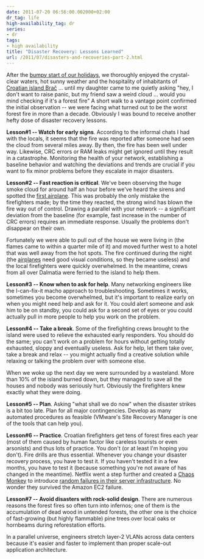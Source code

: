 ```yaml
---
date: 2011-07-20 06:56:00.002000+02:00
dr_tag: life
high-availability_tag: dr
series:
- dr
tags:
- high availability
title: "Disaster Recovery: Lessons Learned"
url: /2011/07/disasters-and-recoveries-part-2.html
---
```

After the [bumpy start of our holidays](https://blog.ipspace.net/2011/07/disasters-happen-its-recovery-that.html), we thoroughly enjoyed the crystal-clear waters, hot sunny weather and the hospitality of inhabitants of [Croatian island Brač](http://en.wikipedia.org/wiki/Bra%C4%8D) \... until my daughter came to me quietly asking "hey, I don't want to raise panic, but my friend saw a weird cloud \... would you mind checking if it's a forest fire" A short walk to a vantage point confirmed the initial observation -- we were facing what turned out to be the worst forest fire in more than a decade. Obviously I was bound to receive another hefty dose of disaster recovery lessons.
<!--more-->
**Lesson#1 -- Watch for early signs**. According to the informal chats I had with the locals, it seems that the fire was reported after someone had seen the cloud from several miles away. By then, the fire has been well under way. Likewise, CRC errors or RAM leaks might get ignored until they result in a catastrophe. Monitoring the health of your network, establishing a baseline behavior and watching the deviations and trends are crucial if you want to fix minor problems before they escalate in major disasters.

**Lesson#2 -- Fast reaction is critical**. We've been observing the huge smoke cloud for around half an hour before we've heard the sirens and spotted the [first airplane](http://en.wikipedia.org/wiki/Air_Tractor_AT-802). This was probably the only mistake the firefighters made; by the time they reacted, the strong wind has blown the fire way out of control. Drawing a parallel with your network -- a significant deviation from the baseline (for example, fast increase in the number of CRC errors) requires an immediate response. Usually the problems don't disappear on their own.

Fortunately we were able to pull out of the house we were living in (the flames came to within a quarter mile of it) and moved further west to a hotel that was well away from the hot spots. The fire continued during the night (the [airplanes](http://en.wikipedia.org/wiki/Canadair_CL-415) need good visual conditions, so they became useless) and the local firefighters were quickly overwhelmed. In the meantime, crews from all over Dalmatia were ferried to the island to help them.

**Lesson#3 -- Know when to ask for help**. Many networking engineers like the I-can-fix-it macho approach to troubleshooting. Sometimes it works, sometimes you become overwhelmed, but it's important to realize early on when you might need help and ask for it. You could alert someone and ask him to be on standby, you could ask for a second set of eyes or you could actually pull in more people to help you work on the problem.

**Lesson#4 -- Take a break**. Some of the firefighting crews brought to the island were used to relieve the exhausted early responders. You should do the same; you can't work on a problem for hours without getting totally exhausted, sloppy and eventually useless. Ask for help, let them take over, take a break and relax -- you might actually find a creative solution while relaxing or talking the problem over with someone else.

When we woke up the next day we were surrounded by a wasteland. More than 10% of the island burned down, but they managed to save all the houses and nobody was seriously hurt. Obviously the firefighters knew exactly what they were doing.

**Lesson#5 -- Plan**. Asking "what shall we do now" when the disaster strikes is a bit too late. Plan for all major contingencies. Develop as many automated procedures as feasible (VMware's Site Recovery Manager is one of the tools that can help you).

**Lesson#6 -- Practice**. Croatian firefighters get tens of forest fires each year (most of them caused by human factor like careless tourists or even arsonists) and thus lots of practice. You don't (or at least I'm hoping you don't). Fire drills are thus essential. Whenever you change your disaster recovery process, you have to test it. If you haven't tested it in a few months, you have to test it (because something you're not aware of has changed in the meantime). Netflix went a step further and created a [Chaos Monkey](http://techblog.netflix.com/2010/12/5-lessons-weve-learned-using-aws.html) to introduce [random failures in their server infrastructure](http://www.codinghorror.com/blog/2011/04/working-with-the-chaos-monkey.html). No wonder they survived the Amazon EC2 failure.

**Lesson#7 -- Avoid disasters with rock-solid design**. There are numerous reasons the forest fires so often turn into infernos; one of them is the accumulation of dead wood in untended forests, the other one is the choice of fast-growing (but highly flammable) pine trees over local oaks or hornbeams during reforestation efforts.

In a parallel universe, engineers stretch layer-2 VLANs across data centers because it's easier and faster to implement than proper scale-out application architecture.
